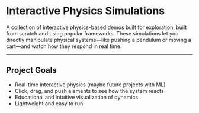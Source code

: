 # Interactive Physics Simulations

A collection of interactive physics-based demos built for exploration, built from scratch and using popular frameworks. These simulations let you directly manipulate physical systems—like pushing a pendulum or moving a cart—and watch how they respond in real time.

---

## Project Goals

- Real-time interactive physics (maybe future projects with ML)
- Click, drag, and push elements to see how the system reacts
- Educational and intuitive visualization of dynamics
- Lightweight and easy to run

